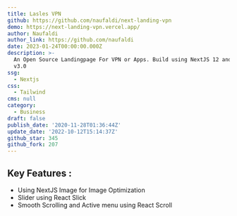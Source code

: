 ```yaml
---
title: Lasles VPN
github: https://github.com/naufaldi/next-landing-vpn
demo: https://next-landing-vpn.vercel.app/
author: Naufaldi
author_link: https://github.com/naufaldi
date: 2023-01-24T00:00:00.000Z
description: >-
  An Open Source Landingpage For VPN or Apps. Build using NextJS 12 and Tailwind
  v3.0
ssg:
  - Nextjs
css:
  - Tailwind
cms: null
category:
  - Business
draft: false
publish_date: '2020-11-28T01:36:44Z'
update_date: '2022-10-12T15:14:37Z'
github_star: 345
github_fork: 207
---
```


## Key Features :

- Using NextJS Image for Image Optimization
- Slider using React Slick
- Smooth Scrolling and Active menu using React Scroll
